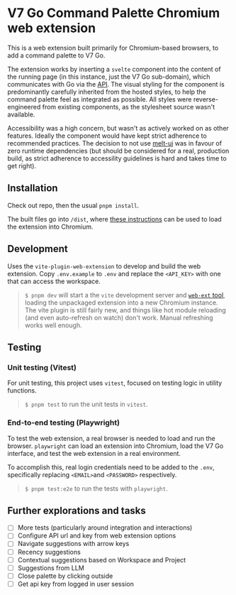 # V7 Go Command Palette Chromium web extension

This is a web extension built primarily for Chromium-based browsers, to add a command palette to V7 Go.

The extension works by inserting a `svelte` component into the content of the running page (in this instance, just the V7 Go sub-domain), which communicates with Go via the [API](https://docs.go.v7labs.com). The visual styling for the component is predominantly carefully inherited from the hosted styles, to help the command palette feel as integrated as possible. All styles were reverse-engineered from existing components, as the stylesheet source wasn't available.

Accessibility was a high concern, but wasn't as actively worked on as other features. Ideally the component would have kept strict adherence to recommended practices. The decision to not use [melt-ui](https://melt-ui.com/) was in favour of zero runtime dependencies (but should be considered for a real, production build, as strict adherence to accessility guidelines is hard and takes time to get right).

## Installation

Check out repo, then the usual `pnpm install`.

The built files go into `/dist`, where [these instructions](https://developer.chrome.com/docs/extensions/get-started/tutorial/hello-world#load-unpacked) can be used to load the extension into Chromium.

## Development

Uses the `vite-plugin-web-extension` to develop and build the web extension. Copy `.env.example` to `.env` and replace the `<API_KEY>` with one that can access the workspace.

> `$ pnpm dev` will start a the `vite` development server and [`web-ext` tool](https://github.com/mozilla/web-ext), loading the unpackaged extension into a new Chromium instance. The vite plugin is still fairly new, and things like hot module reloading (and even auto-refresh on watch) don't work. Manual refreshing works well enough.

## Testing

### Unit testing (Vitest)

For unit testing, this project uses `vitest`, focused on testing logic in utility functions.

> `$ pnpm test` to run the unit tests in `vitest`.

### End-to-end testing (Playwright)

To test the web extension, a real browser is needed to load and run the browser. `playwright` can load an extension into Chromium, load the V7 Go interface, and test the web extension in a real environment.

To accomplish this, real login credentials need to be added to the `.env`, specifically replacing `<EMAIL>`and `<PASSWORD>` respectively.

> `$ pnpm test:e2e` to run the tests with `playwright`.

## Further explorations and tasks

- [ ] More tests (particularly around integration and interactions)
- [ ] Configure API url and key from web extension options
- [ ] Navigate suggestions with arrow keys
- [ ] Recency suggestions
- [ ] Contextual suggestions based on Workspace and Project
- [ ] Suggestions from LLM
- [ ] Close palette by clicking outside
- [ ] Get api key from logged in user session
